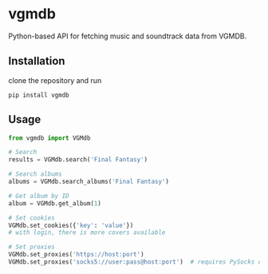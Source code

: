 # vgmdb
Python-based API for fetching music and soundtrack data from VGMDB.

## Installation
clone the repository and run
```
pip install vgmdb
```

## Usage
```python
from vgmdb import VGMdb

# Search
results = VGMdb.search('Final Fantasy')

# Search albums
albums = VGMdb.search_albums('Final Fantasy')

# Get album by ID
album = VGMdb.get_album(1)

# Set cookies
VGMdb.set_cookies({'key': 'value'})
# with login, there is more covers available

# Set proxies
VGMdb.set_proxies('https://host:port')
VGMdb.set_proxies('socks5://user:pass@host:port')  # requires PySocks or requests[socks]
```